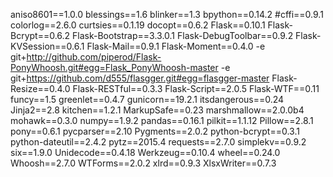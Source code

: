 aniso8601==1.0.0
blessings==1.6
blinker==1.3
bpython==0.14.2
#cffi==0.9.1
colorlog==2.6.0
curtsies==0.1.19
docopt==0.6.2
Flask==0.10.1
Flask-Bcrypt==0.6.2
Flask-Bootstrap==3.3.0.1
Flask-DebugToolbar==0.9.2
Flask-KVSession==0.6.1
Flask-Mail==0.9.1
Flask-Moment==0.4.0
-e git+http://github.com/piperod/Flask-PonyWhoosh.git#egg=Flask_PonyWhoosh-master
-e git+https://github.com/d555/flasgger.git#egg=flasgger-master
Flask-Resize==0.4.0
Flask-RESTful==0.3.3
Flask-Script==2.0.5
Flask-WTF==0.11
funcy==1.5
greenlet==0.4.7
gunicorn==19.2.1
itsdangerous==0.24
Jinja2==2.8
kitchen==1.2.1
MarkupSafe==0.23
marshmallow==2.0.0b4
mohawk==0.3.0
numpy==1.9.2
pandas==0.16.1
pilkit==1.1.12
Pillow==2.8.1
pony==0.6.1
pycparser==2.10
Pygments==2.0.2
python-bcrypt==0.3.1
python-dateutil==2.4.2
pytz==2015.4
requests==2.7.0
simplekv==0.9.2
six==1.9.0
Unidecode==0.4.18
Werkzeug==0.10.4
wheel==0.24.0
Whoosh==2.7.0
WTForms==2.0.2
xlrd==0.9.3
XlsxWriter==0.7.3